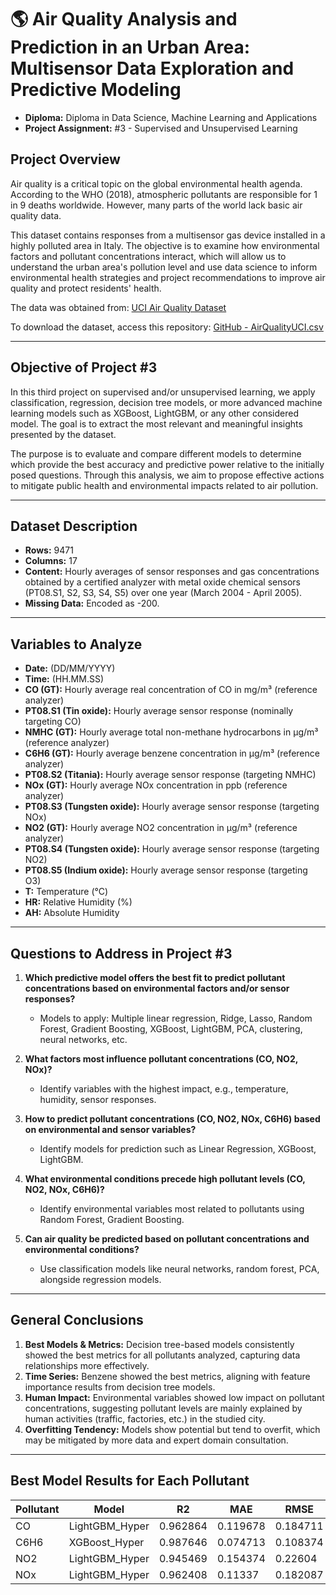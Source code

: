# 🌎 Air Quality Analysis and Prediction in an Urban Area: Multisensor Data Exploration and Predictive Modeling


* **Diploma:** Diploma in Data Science, Machine Learning and Applications
* **Project Assignment:** #3 - Supervised and Unsupervised Learning


## Project Overview

Air quality is a critical topic on the global environmental health agenda. According to the WHO (2018), atmospheric pollutants are responsible for 1 in 9 deaths worldwide. However, many parts of the world lack basic air quality data.

This dataset contains responses from a multisensor gas device installed in a highly polluted area in Italy. The objective is to examine how environmental factors and pollutant concentrations interact, which will allow us to understand the urban area's pollution level and use data science to inform environmental health strategies and project recommendations to improve air quality and protect residents' health.

The data was obtained from: [UCI Air Quality Dataset](https://archive.ics.uci.edu/dataset/360/air+quality)

To download the dataset, access this repository:
[GitHub - AirQualityUCI.csv](https://github.com/PatriMiranda/Calidad-de-Aire/blob/main/AirQualityUCI.csv)

---

## Objective of Project #3

In this third project on supervised and/or unsupervised learning, we apply classification, regression, decision tree models, or more advanced machine learning models such as XGBoost, LightGBM, or any other considered model. The goal is to extract the most relevant and meaningful insights presented by the dataset.

The purpose is to evaluate and compare different models to determine which provide the best accuracy and predictive power relative to the initially posed questions. Through this analysis, we aim to propose effective actions to mitigate public health and environmental impacts related to air pollution.

---

## Dataset Description

* **Rows:** 9471
* **Columns:** 17
* **Content:** Hourly averages of sensor responses and gas concentrations obtained by a certified analyzer with metal oxide chemical sensors (PT08.S1, S2, S3, S4, S5) over one year (March 2004 - April 2005).
* **Missing Data:** Encoded as -200.

---

## Variables to Analyze

* **Date:** (DD/MM/YYYY)
* **Time:** (HH.MM.SS)
* **CO (GT):** Hourly average real concentration of CO in mg/m³ (reference analyzer)
* **PT08.S1 (Tin oxide):** Hourly average sensor response (nominally targeting CO)
* **NMHC (GT):** Hourly average total non-methane hydrocarbons in µg/m³ (reference analyzer)
* **C6H6 (GT):** Hourly average benzene concentration in µg/m³ (reference analyzer)
* **PT08.S2 (Titania):** Hourly average sensor response (targeting NMHC)
* **NOx (GT):** Hourly average NOx concentration in ppb (reference analyzer)
* **PT08.S3 (Tungsten oxide):** Hourly average sensor response (targeting NOx)
* **NO2 (GT):** Hourly average NO2 concentration in µg/m³ (reference analyzer)
* **PT08.S4 (Tungsten oxide):** Hourly average sensor response (targeting NO2)
* **PT08.S5 (Indium oxide):** Hourly average sensor response (targeting O3)
* **T:** Temperature (°C)
* **HR:** Relative Humidity (%)
* **AH:** Absolute Humidity

---

## Questions to Address in Project #3

1. **Which predictive model offers the best fit to predict pollutant concentrations based on environmental factors and/or sensor responses?**

   * Models to apply: Multiple linear regression, Ridge, Lasso, Random Forest, Gradient Boosting, XGBoost, LightGBM, PCA, clustering, neural networks, etc.

2. **What factors most influence pollutant concentrations (CO, NO2, NOx)?**

   * Identify variables with the highest impact, e.g., temperature, humidity, sensor responses.

3. **How to predict pollutant concentrations (CO, NO2, NOx, C6H6) based on environmental and sensor variables?**

   * Identify models for prediction such as Linear Regression, XGBoost, LightGBM.

4. **What environmental conditions precede high pollutant levels (CO, NO2, NOx, C6H6)?**

   * Identify environmental variables most related to pollutants using Random Forest, Gradient Boosting.

5. **Can air quality be predicted based on pollutant concentrations and environmental conditions?**

   * Use classification models like neural networks, random forest, PCA, alongside regression models.

---

## General Conclusions

1. **Best Models & Metrics:** Decision tree-based models consistently showed the best metrics for all pollutants analyzed, capturing data relationships more effectively.
2. **Time Series:** Benzene showed the best metrics, aligning with feature importance results from decision tree models.
3. **Human Impact:** Environmental variables showed low impact on pollutant concentrations, suggesting pollutant levels are mainly explained by human activities (traffic, factories, etc.) in the studied city.
4. **Overfitting Tendency:** Models show potential but tend to overfit, which may be mitigated by more data and expert domain consultation.

---

## Best Model Results for Each Pollutant

| Pollutant | Model           | R2       | MAE      | RMSE     |
| --------- | --------------- | -------- | -------- | -------- |
| CO        | LightGBM\_Hyper | 0.962864 | 0.119678 | 0.184711 |
| C6H6      | XGBoost\_Hyper  | 0.987646 | 0.074713 | 0.108374 |
| NO2       | LightGBM\_Hyper | 0.945469 | 0.154374 | 0.22604  |
| NOx       | LightGBM\_Hyper | 0.962408 | 0.11337  | 0.182087 |



